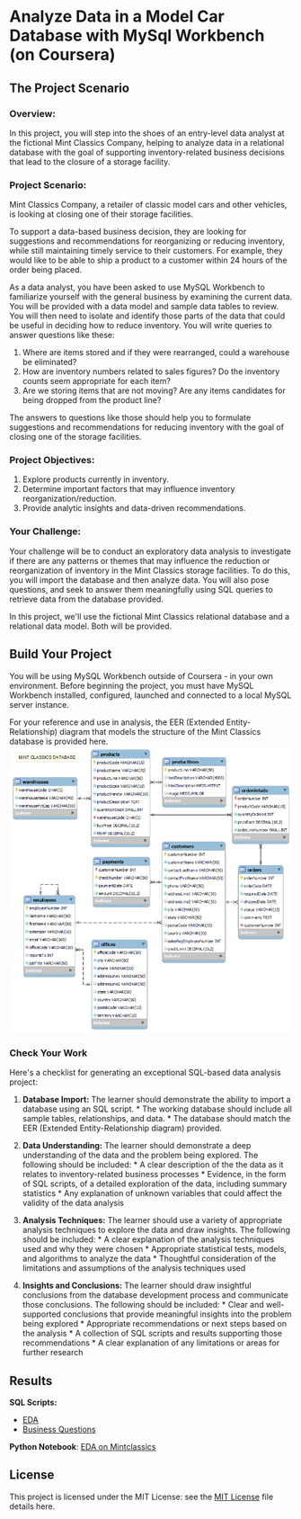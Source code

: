 # Analyze Data in a Model Car Database with MySql Workbench (on Coursera)

## The Project Scenario

### Overview:
In this project, you will step into the shoes of an entry-level data analyst at the fictional Mint Classics Company, helping to analyze data in a relational database with the goal of supporting inventory-related business decisions that lead to the closure of a storage facility.

### Project Scenario:

Mint Classics Company, a retailer of classic model cars and other vehicles, is looking at closing one of their storage facilities. 

To support a data-based business decision, they are looking for suggestions and recommendations for reorganizing or reducing inventory, while still maintaining timely service to their customers. For example, they would like to be able to ship a product to a customer within 24 hours of the order being placed.

As a data analyst, you have been asked to use MySQL Workbench to familiarize yourself with the general business by examining the current data. You will be provided with a data model and sample data tables to review. You will then need to isolate and identify those parts of the data that could be useful in deciding how to reduce inventory. You will write queries to answer questions like these:
1) Where are items stored and if they were rearranged, could a warehouse be eliminated?
2) How are inventory numbers related to sales figures? Do the inventory counts seem appropriate for each item?
3) Are we storing items that are not moving? Are any items candidates for being dropped from the product line?

The answers to questions like those should help you to formulate suggestions and recommendations for reducing inventory with the goal of closing one of the storage facilities. 

### Project Objectives:

1. Explore products currently in inventory.
2. Determine important factors that may influence inventory reorganization/reduction.
3. Provide analytic insights and data-driven recommendations.

### Your Challenge:

Your challenge will be to conduct an exploratory data analysis to investigate if there are any patterns or themes that may influence the reduction or reorganization of inventory in the Mint Classics storage facilities. To do this, you will import the database and then analyze data. You will also pose questions, and seek to answer them meaningfully using SQL queries to retrieve data from the database provided.

In this project, we'll use the fictional Mint Classics relational database and a relational data model. Both will be provided.


## Build Your Project

You will be using MySQL Workbench outside of Coursera -  in your own environment. Before beginning the project, you must have MySQL Workbench installed, configured, launched and connected to a local MySQL server instance. 

For your reference and use in analysis, the EER (Extended Entity-Relationship) diagram that models the structure of the Mint Classics database is provided here.
![EER Diagram](https://github.com/paridhijain5/Portfolio/blob/main/Analyze%20Data%20in%20a%20Model%20Car%20Database%20with%20MySql%20Workbench/jBRNreo5Sh-41b3l0jBkCw_c3a54862d56945659bdb44bc07a368f1_MintClassicsDataModel.png)


### Check Your Work
Here's a checklist for generating an exceptional SQL-based data analysis project:

1. **Database Import:** The learner should demonstrate the ability to import a database using an SQL script.
        * The working database should include all sample tables, relationships, and data.
        * The database should match the  EER (Extended Entity-Relationship diagram) provided.

2. **Data Understanding:** The learner should demonstrate a deep understanding of the data and the problem being explored. The following should be included:
        * A clear description of the the data as it relates to inventory-related business processes
        * Evidence, in the form of SQL scripts, of a detailed exploration of the data, including summary statistics
        * Any explanation of unknown variables that could affect the validity of the data analysis

3. **Analysis Techniques:** The learner should use a variety of appropriate analysis techniques to explore the data and draw insights. The following should be included:
        * A clear explanation of the analysis techniques used and why they were chosen
        * Appropriate statistical tests, models, and algorithms to analyze the data
        * Thoughtful consideration of the limitations and assumptions of the analysis techniques used 

4. **Insights and Conclusions:** The learner should draw insightful conclusions from the database development process and communicate those conclusions. The following should be included:
        * Clear and well-supported conclusions that provide meaningful insights into the problem being explored
        * Appropriate recommendations or next steps based on the analysis
        * A collection of SQL scripts and results supporting  those recommendations
        * A clear explanation of any limitations or areas for further research


## Results

**SQL Scripts:**
* [EDA](https://github.com/paridhijain5/Portfolio/blob/main/Analyze%20Data%20in%20a%20Model%20Car%20Database%20with%20MySql%20Workbench/EDA.sql)
* [Business Questions](https://github.com/paridhijain5/Portfolio/blob/main/Analyze%20Data%20in%20a%20Model%20Car%20Database%20with%20MySql%20Workbench/Business%20Questions.sql)

**Python Notebook**: [EDA on Mintclassics](https://github.com/paridhijain5/Portfolio/blob/main/Analyze%20Data%20in%20a%20Model%20Car%20Database%20with%20MySql%20Workbench/EDA%20on%20Mintclassics.ipynb)



## License
This project is licensed under the MIT License: see the [MIT License](https://github.com/paridhijain5/Portfolio/blob/main/LICENSE) file details here.

